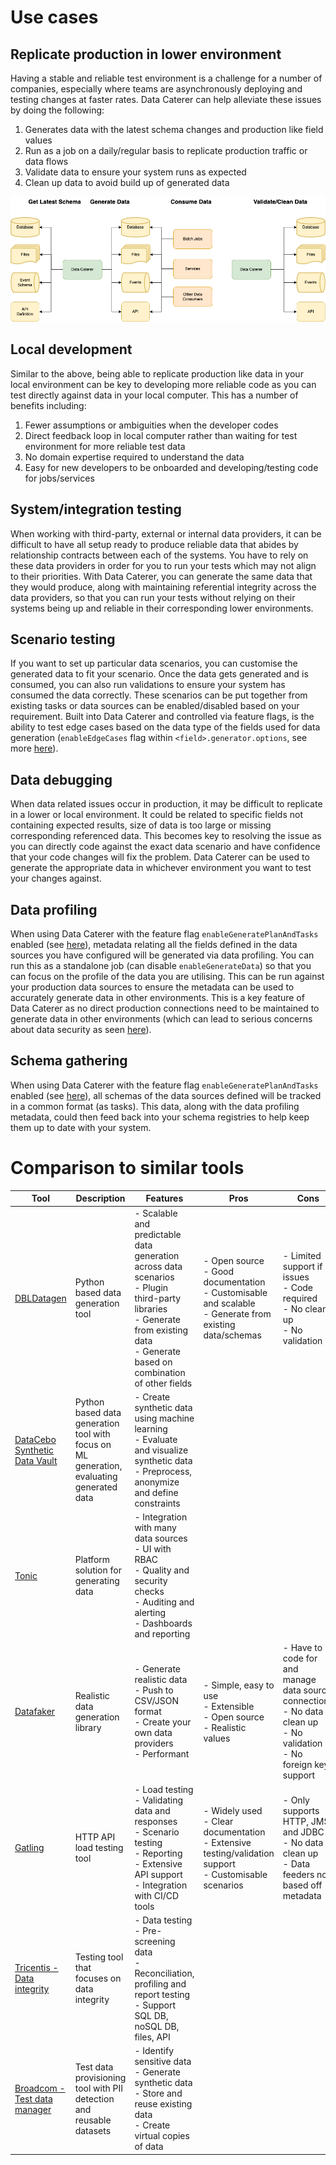 # Use cases

## Replicate production in lower environment

Having a stable and reliable test environment is a challenge for a number of companies, especially where teams are
asynchronously deploying and testing changes at faster rates. Data Caterer can help alleviate these issues by doing
the following:

1. Generates data with the latest schema changes and production like field values
2. Run as a job on a daily/regular basis to replicate production traffic or data flows
3. Validate data to ensure your system runs as expected
4. Clean up data to avoid build up of generated data

![Replicate production flow](../diagrams/use_case_replicate_production.drawio.png "Get latest schemas, generate data, validate and clean data")

## Local development

Similar to the above, being able to replicate production like data in your local environment can be key to developing
more reliable code as you can test directly against data in your local computer. This has a number of benefits
including:

1. Fewer assumptions or ambiguities when the developer codes
2. Direct feedback loop in local computer rather than waiting for test environment for more reliable test data
3. No domain expertise required to understand the data
4. Easy for new developers to be onboarded and developing/testing code for jobs/services

## System/integration testing

When working with third-party, external or internal data providers, it can be difficult to have all setup ready to
produce reliable data that abides by relationship contracts between each of the systems. You have to rely on these data
providers in order for you to run your tests which may not align to their priorities. With Data Caterer, you can
generate the same data that they would produce, along with maintaining referential integrity across the data providers,
so that you can run your tests without relying on their systems being up and reliable in their corresponding
lower environments.

## Scenario testing

If you want to set up particular data scenarios, you can customise the generated data to fit your scenario. Once the
data gets generated and is consumed, you can also run validations to ensure your system has consumed the data correctly.
These scenarios can be put together from existing tasks or data sources can be enabled/disabled based on your
requirement. Built into Data Caterer and controlled via feature flags, is the ability to test edge cases based on the
data type of the fields used for data generation (`enableEdgeCases` flag within `<field>.generator.options`, see more
[here](../setup/generator/generator.md)).

## Data debugging

When data related issues occur in production, it may be difficult to replicate in a lower or local environment. It could
be related to specific fields not containing expected results, size of data is too large or missing corresponding
referenced data. This becomes key to resolving the issue as you can directly code against the exact data scenario and
have confidence that your code changes will fix the problem. Data Caterer can be used to generate the appropriate data
in whichever environment you want to test your changes against.

## Data profiling

When using Data Caterer with the feature flag `enableGeneratePlanAndTasks` enabled
(see [here](../setup/configuration.md)), metadata relating all the fields defined in the data sources you have
configured will be generated via data profiling. You can run this as a standalone job (can disable `enableGenerateData`) 
so that you can focus on the profile of the data you are utilising. This can be run against your production data sources 
to ensure the metadata can be used to accurately generate data in other environments. This is a key feature of Data 
Caterer as no direct production connections need to be maintained to generate data in other environments (which can 
lead to serious concerns about data security as seen [here](business-value.md)).

## Schema gathering

When using Data Caterer with the feature flag `enableGeneratePlanAndTasks` enabled
(see [here](../setup/configuration.md)), all schemas of the data sources defined will be tracked in a common format (as
tasks). This data, along with the data profiling metadata, could then feed back into your schema registries to help keep
them up to date with your system.

# Comparison to similar tools

| Tool                                                                                                            | Description                                                                              | Features                                                                                                                                                                               | Pros                                                                                                          | Cons                                                                                                                        |
|-----------------------------------------------------------------------------------------------------------------|------------------------------------------------------------------------------------------|----------------------------------------------------------------------------------------------------------------------------------------------------------------------------------------|---------------------------------------------------------------------------------------------------------------|-----------------------------------------------------------------------------------------------------------------------------|
| [DBLDatagen](https://github.com/databrickslabs/dbldatagen)                                                      | Python based data generation tool                                                        | - Scalable and predictable data generation across data scenarios<br>- Plugin third-party libraries<br>- Generate from existing data<br>- Generate based on combination of other fields | - Open source<br>- Good documentation<br>- Customisable and scalable<br>- Generate from existing data/schemas | - Limited support if issues<br>- Code required<br>- No clean up<br>- No validation                                          |
| [DataCebo Synthetic Data Vault](https://docs.sdv.dev/sdv/)                                                      | Python based data generation tool with focus on ML generation, evaluating generated data | - Create synthetic data using machine learning<br>- Evaluate and visualize synthetic data<br>- Preprocess, anonymize and define constraints                                            |                                                                                                               |                                                                                                                             |
| [Tonic](https://www.tonic.ai/)                                                                                  | Platform solution for generating data                                                    | - Integration with many data sources<br>- UI with RBAC<br>- Quality and security checks<br>- Auditing and alerting<br>- Dashboards and reporting                                       |                                                                                                               |                                                                                                                             |
| [Datafaker](https://www.datafaker.net/documentation/getting-started/)                                           | Realistic data generation library                                                        | - Generate realistic data<br>- Push to CSV/JSON format<br>- Create your own data providers<br>- Performant                                                                             | - Simple, easy to use<br>- Extensible<br>- Open source<br>- Realistic values                                  | - Have to code for and manage data source connections<br>- No data clean up<br>- No validation<br>- No foreign keys support |
| [Gatling](https://gatling.io/)                                                                                  | HTTP API load testing tool                                                               | - Load testing<br>- Validating data and responses<br>- Scenario testing<br>- Reporting<br>- Extensive API support<br>- Integration with CI/CD tools                                    | - Widely used<br>- Clear documentation<br>- Extensive testing/validation support<br>- Customisable scenarios  | - Only supports HTTP, JMS and JDBC<br>- No data clean up<br>- Data feeders not based off metadata                           |
| [Tricentis - Data integrity](https://www.tricentis.com/products/data-integrity)                                 | Testing tool that focuses on data integrity                                              | - Data testing<br>- Pre-screening data<br>- Reconciliation, profiling and report testing<br>- Support SQL DB, noSQL DB, files, API                                                     |                                                                                                               |                                                                                                                             |
| [Broadcom - Test data manager](https://www.broadcom.com/products/software/continuous-testing/test-data-manager) | Test data provisioning tool with PII detection and reusable datasets                     | - Identify sensitive data<br>- Generate synthetic data<br>- Store and reuse existing data<br>- Create virtual copies of data                                                           |                                                                                                               |                                                                                                                             |
